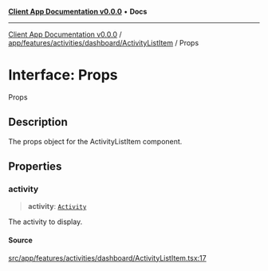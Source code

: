 [**Client App Documentation v0.0.0**](../../../../../../README.md) • **Docs**

***

[Client App Documentation v0.0.0](../../../../../../README.md) / [app/features/activities/dashboard/ActivityListItem](../README.md) / Props

# Interface: Props

Props

## Description

The props object for the ActivityListItem component.

## Properties

### activity

> **activity**: [`Activity`](../../../../../models/activity/interfaces/Activity.md)

The activity to display.

#### Source

[src/app/features/activities/dashboard/ActivityListItem.tsx:17](https://github.com/jimmykurian/Reactivities/blob/3f805628d10ff0a50931fec09e965ef4a2576e55/client-app/src/app/features/activities/dashboard/ActivityListItem.tsx#L17)
